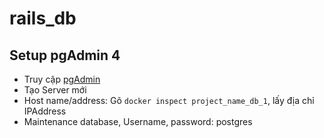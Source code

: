 # rails_db

## Setup pgAdmin 4
- Truy cập [pgAdmin](http://localhost:5555/browser/)
- Tạo Server mới
- Host name/address: Gõ `docker inspect project_name_db_1`, lấy địa chỉ IPAddress
- Maintenance database, Username, password: postgres
